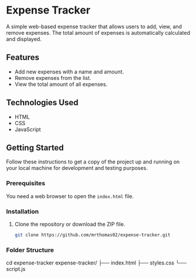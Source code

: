 # Expense Tracker

A simple web-based expense tracker that allows users to add, view, and remove expenses. The total amount of expenses is automatically calculated and displayed.

## Features

- Add new expenses with a name and amount.
- Remove expenses from the list.
- View the total amount of all expenses.

## Technologies Used

- HTML
- CSS
- JavaScript

## Getting Started

Follow these instructions to get a copy of the project up and running on your local machine for development and testing purposes.

### Prerequisites

You need a web browser to open the `index.html` file.

### Installation

1. Clone the repository or download the ZIP file.

   ```bash
   git clone https://github.com/mrthomas02/expense-tracker.git

### Folder Structure

cd expense-tracker
expense-tracker/
├── index.html
├── styles.css
└── script.js
